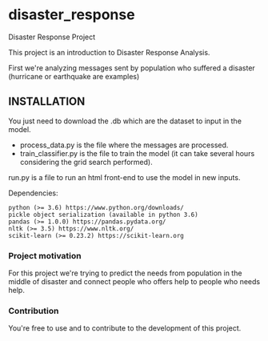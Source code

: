 # disaster_response
Disaster Response Project

This project is an introduction to Disaster Response Analysis.

First we're analyzing messages sent by population who suffered a disaster (hurricane or earthquake are examples)


## INSTALLATION

You just need to download the .db which are the dataset to input in the model.

- process_data.py is the file where the messages are processed.
- train_classifier.py is the file to train the model (it can take several hours considering the grid search performed).

run.py is a file to run an html front-end to use the model in new inputs.

Dependencies:

    python (>= 3.6) https://www.python.org/downloads/
    pickle object serialization (available in python 3.6)
    pandas (>= 1.0.0) https://pandas.pydata.org/
    nltk (>= 3.5) https://www.nltk.org/
    scikit-learn (>= 0.23.2) https://scikit-learn.org

### Project motivation

For this project we're trying to predict the needs from population in the middle of disaster and connect people who offers help to people who needs help.

### Contribution

You're free to use and to contribute to the development of this project.
